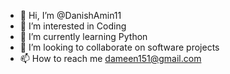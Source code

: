 - 👋 Hi, I’m @DanishAmin11
- 👀 I’m interested in Coding
- 🌱 I’m currently learning Python
- 💞️ I’m looking to collaborate on software projects
- 📫 How to reach me dameen151@gmail.com

<!---
DanishAmin11/DanishAmin11 is a ✨ special ✨ repository because its `README.md` (this file) appears on your GitHub profile.
You can click the Preview link to take a look at your changes.
--->
